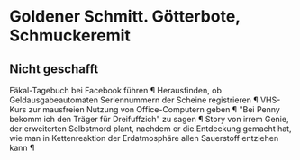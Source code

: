 # Goldener Schmitt. Götterbote, Schmuckeremit
## Nicht geschafft
Fäkal-Tagebuch bei Facebook führen ¶ Herausfinden, ob Geldausgabeautomaten Seriennummern der Scheine registrieren ¶ VHS-Kurs zur mausfreien Nutzung von Office-Computern geben ¶ "Bei Penny bekomm ich den Träger für Dreifuffzich" zu sagen ¶ Story von irrem Genie, der erweiterten Selbstmord plant, nachdem er die Entdeckung gemacht hat, wie man in Kettenreaktion der Erdatmosphäre allen Sauerstoff entziehen kann ¶ 


